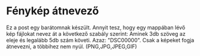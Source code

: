 # Fénykép átnevező

Ez a post egy barátomnak készült. Annyit tesz, hogy egy mappában lévő kép fájlokat nevez át a következő szabály szerint: Aminek 3db szöveg az eleje és legalább 5db szám követi. Azaz: "DSC00000". Csak a képeket fogja átnevezni, a többihez nem nyúl. (PNG,JPG,JPEG,GIF)
